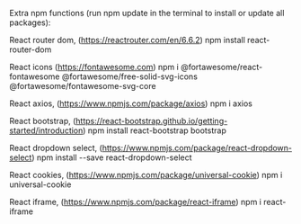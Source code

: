 Extra npm functions (run npm update in the terminal to install or update all packages):

React router dom, (https://reactrouter.com/en/6.6.2)
npm install react-router-dom

React icons (https://fontawesome.com)
npm i @fortawesome/react-fontawesome @fortawesome/free-solid-svg-icons @fortawesome/fontawesome-svg-core

React axios, (https://www.npmjs.com/package/axios)
npm i axios

React bootstrap, (https://react-bootstrap.github.io/getting-started/introduction)
npm install react-bootstrap bootstrap

React dropdown select, (https://www.npmjs.com/package/react-dropdown-select)
npm install --save react-dropdown-select

React cookies, (https://www.npmjs.com/package/universal-cookie)
npm i universal-cookie

React iframe, (https://www.npmjs.com/package/react-iframe)
npm i react-iframe